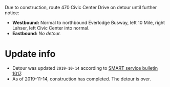 Due to construction, route 470 Civic Center Drive on detour until further notice:

* **Westbound:** Normal to northbound Everlodge Busway, left 10 Mile, right Lahser, left Civic Center into normal.
* **Eastbound:** *No detour.*

# Update info
* Detour was updated `2019-10-14` according to [SMART service bulletin 1017](https://web.archive.org/web/20191014160830/http://www.smartbus.org/Schedules/Service-Bulletins/BulletinId/1017).
* As of 2019-11-14, construction has completed. The detour is over.